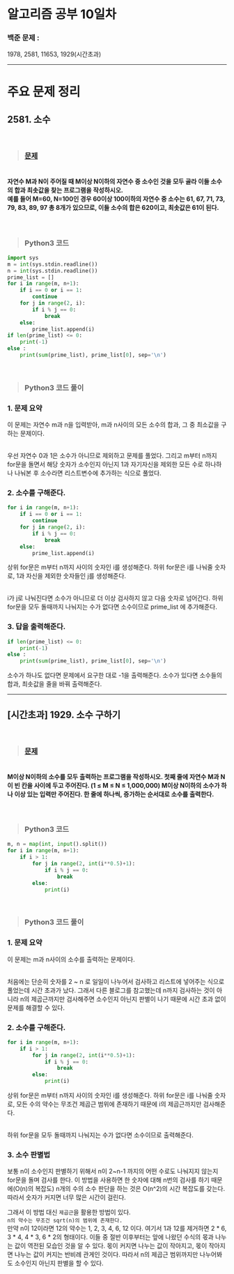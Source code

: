 # 알고리즘 공부 10일차

### 백준 문제 :

1978, 2581, 11653, 1929(시간초과)

---

# 주요 문제 정리

## 2581. 소수

<br/>

> ### [문제](https://www.acmicpc.net/problem/2581)

#### <br/>자연수 M과 N이 주어질 때 M이상 N이하의 자연수 중 소수인 것을 모두 골라 이들 소수의 합과 최솟값을 찾는 프로그램을 작성하시오.<br/>예를 들어 M=60, N=100인 경우 60이상 100이하의 자연수 중 소수는 61, 67, 71, 73, 79, 83, 89, 97 총 8개가 있으므로, 이들 소수의 합은 620이고, 최솟값은 61이 된다.

<br/>

> ### Python3 코드

```python
import sys
m = int(sys.stdin.readline())
n = int(sys.stdin.readline())
prime_list = []
for i in range(m, n+1):
    if i == 0 or i == 1:
        continue
    for j in range(2, i):
        if i % j == 0:
            break
    else:
        prime_list.append(i)
if len(prime_list) <= 0:
    print(-1)
else :
    print(sum(prime_list), prime_list[0], sep='\n')
```

<br/>

> ### Python3 코드 풀이

### 1. 문제 요약

이 문제는 자연수 m과 n을 입력받아, m과 n사이의 모든 소수의 합과, 그 중 최소값을 구하는 문제이다.

<br/>
우선 자연수 0과 1은 소수가 아니므로 제외하고 문제를 풀었다. 그리고 m부터 n까지 for문을 돌면서 해당 숫자가 소수인지 아닌지 1과 자기자신을 제외한 모든 수로 하나하나 나눠본 후 소수라면 리스트변수에 추가하는 식으로 풀었다.

### 2. 소수를 구해준다.

```python
for i in range(m, n+1):
    if i == 0 or i == 1:
        continue
    for j in range(2, i):
        if i % j == 0:
            break
    else:
        prime_list.append(i)
```

상위 for문은 m부터 n까지 사이의 숫자인 i를 생성해준다.
하위 for문은 i를 나눠줄 숫자로, 1과 자신을 제외한 숫자들인 j를 생성해준다.

<br/> i가 j로 나눠진다면 소수가 아니므로 더 이상 검사하지 않고 다음 숫자로 넘어간다. 하위 for문을 모두 돌때까지 나눠지는 수가 없다면 소수이므로 prime_list 에 추가해준다.

### 3. 답을 출력해준다.

```python
if len(prime_list) <= 0:
    print(-1)
else :
    print(sum(prime_list), prime_list[0], sep='\n')
```

소수가 하나도 없다면 문제에서 요구한 대로 -1을 출력해준다.
소수가 있다면 소수들의 합과, 최솟값을 줄을 바꿔 출력해준다.

---

## [시간초과] 1929. 소수 구하기

<br/>

> ### [문제](https://www.acmicpc.net/problem/1929)

#### <br/>M이상 N이하의 소수를 모두 출력하는 프로그램을 작성하시오. 첫째 줄에 자연수 M과 N이 빈 칸을 사이에 두고 주어진다. (1 ≤ M ≤ N ≤ 1,000,000) M이상 N이하의 소수가 하나 이상 있는 입력만 주어진다. 한 줄에 하나씩, 증가하는 순서대로 소수를 출력한다.

<br/>

> ### Python3 코드

```python
m, n = map(int, input().split())
for i in range(m, n+1):
    if i > 1:
        for j in range(2, int(i**0.5)+1):
            if i % j == 0:
                break
        else:
            print(i)
```

<br/>

> ### Python3 코드 풀이

### 1. 문제 요약

이 문제는 m과 n사이의 소수를 출력하는 문제이다.

<br/>
처음에는 단순히 숫자를 2 ~ n 로 일일이 나누어서 검사하고 리스트에 넣어주는 식으로 풀었는데 시간 초과가 났다.
그래서 다른 블로그를 참고했는데 n까지 검사하는 것이 아니라 n의 제곱근까지만 검사해주면 소수인지 아닌지 판별이 나기 때문에 시간 초과 없이 문제를 해결할 수 있다.

### 2. 소수를 구해준다.

```python
for i in range(m, n+1):
    if i > 1:
        for j in range(2, int(i**0.5)+1):
            if i % j == 0:
                break
        else:
            print(i)
```

상위 for문은 m부터 n까지 사이의 숫자인 i를 생성해준다.
하위 for문은 i를 나눠줄 숫자로, 모든 수의 약수는 무조건 제곱근 범위에 존재하기 때문에 i의 제곱근까지만 검사해준다.

<br/> 하위 for문을 모두 돌때까지 나눠지는 수가 없다면 소수이므로 출력해준다.

### 3. 소수 판별법

보통 n이 소수인지 판별하기 위해서 n이 2~n-1 까지의 어떤 수로도 나눠지지 않는지 for문을 돌며 검사를 한다.
이 방법을 사용하면 한 숫자에 대해 n번의 검사를 하기 때문에(O(n)의 복잡도) n개의 수의 소수 판단을 하는 것은 O(n^2)의 시간 복잡도를 갖는다. 따라서 숫자가 커지면 너무 많은 시간이 걸린다.

그래서 이 방법 대신 `제곱근`을 활용한 방법이 있다.
<br/>`n의 약수는 무조건 sqrt(n)의 범위에 존재한다.`<br/>
만약 n이 12이라면 12의 약수는 1, 2, 3, 4, 6, 12 이다. 여기서 1과 12를 제거하면 2 \* 6, 3 \* 4, 4 \* 3, 6 \* 2의 형태이다. 이들 중 절반 이후부터는 앞에 나왔던 수식의 몫과 나누는 값이 역전된 모습인 것을 알 수 있다. 몫이 커지면 나누는 값이 작아지고, 몫이 작아지면 나누는 값이 커지는 반비례 관게인 것이다. 따라서 n의 제곱근 범위까지만 나누어봐도 소수인지 아닌지 판별을 할 수 있다.
